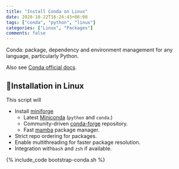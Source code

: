 ```yaml
---
title: "Install Conda on Linux"
date: 2020-10-22T16:24:43+08:00
tags: ["conda", "python", "linux"]
categories: ["Linux", "Packages"]
comments: false
---
```


Conda: package, dependency and environment management for any language, particularly Python.

Also see [Conda official docs](https://docs.conda.io/en/latest/).

<!--more-->

## 🔽Installation in Linux

This script will

- Install [miniforge](https://github.com/conda-forge/miniforge)
  - Latest [Miniconda](https://docs.conda.io/en/latest/miniconda.html) (`python` and `conda`.)
  - Community-driven [conda-forge](https://conda-forge.org/) repository.
  - Fast [mamba](https://github.com/mamba-org/mamba) package manager.
- Strict repo ordering for packages.
- Enable multithreading for faster package resolution.
- Integration with`bash` and `zsh` if available.

{% include_code bootstrap-conda.sh %}
